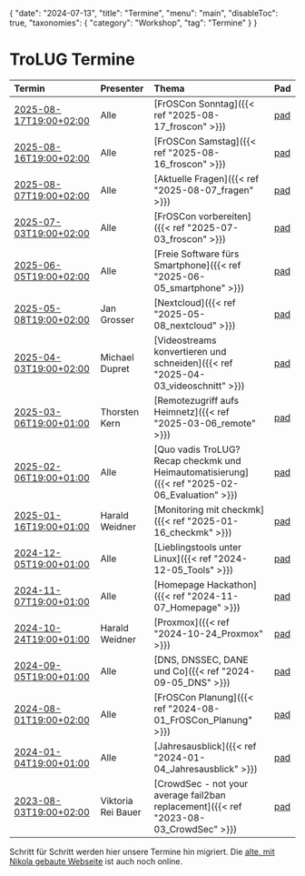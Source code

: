 {
   "date": "2024-07-13",
   "title": "Termine",
   "menu": "main",
   "disableToc": true,
   "taxonomies": {
        "category": "Workshop",
        "tag": "Termine"
    }
}

# TroLUG Termine

| Termin                                              | Presenter          | Thema                                                                                          | Pad                                       |
|:----------------------------------------------------|:-------------------|:-----------------------------------------------------------------------------------------------|:------------------------------------------|
| [2025-08-17T19:00+02:00](/ics/2025-08-17T1700Z.ics) | Alle               | [FrOSCon Sonntag]({{< ref "2025-08-17_froscon" >}})                                            | [pad](https://trolug.pads.ccc.de/2025-08) |
| [2025-08-16T19:00+02:00](/ics/2025-08-16T1700Z.ics) | Alle               | [FrOSCon Samstag]({{< ref "2025-08-16_froscon" >}})                                            | [pad](https://trolug.pads.ccc.de/2025-08) |
| [2025-08-07T19:00+02:00](/ics/2025-08-07T1700Z.ics) | Alle               | [Aktuelle Fragen]({{< ref "2025-08-07_fragen" >}})                                             | [pad](https://trolug.pads.ccc.de/2025-08) |
| [2025-07-03T19:00+02:00](/ics/2025-07-03T1700Z.ics) | Alle               | [FrOSCon vorbereiten]({{< ref "2025-07-03_froscon" >}})                                        | [pad](https://trolug.pads.ccc.de/2025-07) |
| [2025-06-05T19:00+02:00](/ics/2025-06-05T1700Z.ics) | Alle               | [Freie Software fürs Smartphone]({{< ref "2025-06-05_smartphone" >}})                          | [pad](https://trolug.pads.ccc.de/2025-06) |
| [2025-05-08T19:00+02:00](/ics/2025-05-08T1700Z.ics) | Jan Grosser        | [Nextcloud]({{< ref "2025-05-08_nextcloud" >}})                                                | [pad](https://trolug.pads.ccc.de/2025-05) |
| [2025-04-03T19:00+02:00](/ics/2025-04-03T1700Z.ics) | Michael Dupret     | [Videostreams konvertieren und schneiden]({{< ref "2025-04-03_videoschnitt" >}})               | [pad](https://trolug.pads.ccc.de/2025-04) |
| [2025-03-06T19:00+01:00](/ics/2025-03-06T1800Z.ics) | Thorsten Kern      | [Remotezugriff aufs Heimnetz]({{< ref "2025-03-06_remote" >}})                                 | [pad](https://trolug.pads.ccc.de/2025-03) |
| [2025-02-06T19:00+01:00](/ics/2025-02-06T1800Z.ics) | Alle               | [Quo vadis TroLUG? Recap checkmk und Heimautomatisierung]({{< ref "2025-02-06_Evaluation" >}}) | [pad](https://trolug.pads.ccc.de/2025-02) |
| [2025-01-16T19:00+01:00](/ics/2025-01-16T1800Z.ics) | Harald Weidner     | [Monitoring mit checkmk]({{< ref "2025-01-16_checkmk" >}})                                     | [pad](https://trolug.pads.ccc.de/2025-01) |
| [2024-12-05T19:00+01:00](/ics/2024-12-05T1800Z.ics) | Alle               | [Lieblingstools unter Linux]({{< ref "2024-12-05_Tools" >}})                                   | [pad](https://trolug.pads.ccc.de/2024-12) |
| [2024-11-07T19:00+01:00](/ics/2024-11-07T1800Z.ics) | Alle               | [Homepage Hackathon]({{< ref "2024-11-07_Homepage" >}})                                        | [pad](https://trolug.pads.ccc.de/2024-11) |
| [2024-10-24T19:00+01:00](/ics/2024-10-24T1800Z.ics) | Harald Weidner     | [Proxmox]({{< ref "2024-10-24_Proxmox" >}})                                                    | [pad](https://trolug.pads.ccc.de/2024-10) |
| [2024-09-05T19:00+01:00](/ics/2024-09-05T1800Z.ics) | Alle               | [DNS, DNSSEC, DANE und Co]({{< ref "2024-09-05_DNS" >}})                                       | [pad](https://trolug.pads.ccc.de/2024-09) |
| [2024-08-01T19:00+02:00](/ics/2024-08-01T1700Z.ics) | Alle               | [FrOSCon Planung]({{< ref "2024-08-01_FrOSCon_Planung" >}})                                    | [pad](https://trolug.pads.ccc.de/2024-08) |
| [2024-01-04T19:00+01:00](/ics/2024-01-04T1800Z.ics) | Alle               | [Jahresausblick]({{< ref "2024-01-04_Jahresausblick" >}})                                      | [pad](https://trolug.pads.ccc.de/2024-01) |
| [2023-08-03T19:00+02:00](/ics/2023-08-03T1700Z.ics) | Viktoria Rei Bauer | [CrowdSec - not your average fail2ban replacement]({{< ref "2023-08-03_CrowdSec" >}})          | [pad](https://trolug.pads.ccc.de/2023-08) |

Schritt für Schritt werden hier unsere Termine hin migriert.
Die [alte, mit Nikola gebaute Webseite](http://nikola.trolug.de/) ist auch noch online.
